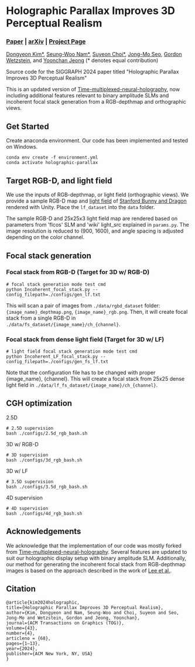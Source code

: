# Holographic Parallax Improves 3D Perceptual Realism
### [Paper]() | [arXiv](https://arxiv.org/abs/2404.11810) | [Project Page](https://www.computationalimaging.org/publications/holographic-parallax/)

[Dongyeon Kim*](https://dongyeon93.github.io/),
[Seung-Woo Nam*](https://nseungwoo.github.io/),
[Suyeon Choi*](https://choisuyeon.github.io/),
[Jong-Mo Seo](),
[Gordon Wetzstein](https://stanford.edu/~gordonwz/),
and [Yoonchan Jeong](http://oeqelab.snu.ac.kr/) (\* denotes equal contribution)

Source code for the SIGGRAPH 2024 paper titled "Holographic Parallax Improves 3D Perceptual Realism"

This is an updated version of [Time-multiplexed-neural-holography](https://github.com/computational-imaging/time-multiplexed-neural-holography), now including additional features relevant to binary amplitude SLMs and incoherent focal stack generation from a RGB-depthmap and orthographic views.

## Get Started
Create anaconda environment. 
Our code has been implemented and tested on Windows.

```
conda env create -f environment.yml
conda activate holographic-parallax
```

## Target RGB-D, and light field
We use the inputs of RGB-depthmap, or light field (orthographic views).
We provide a sample RGB-D map and [light field](https://drive.google.com/drive/folders/1SD5bGaiIzJZ3cXgStAbrZD2YVArM1x3j?usp=sharing) of [Stanford Bunny and Dragon](http://graphics.stanford.edu/data/3Dscanrep/) rendered with Unity. 
Place the `lf_dataset` into the `data` folder.

The sample RGB-D and 25x25x3 light field map are rendered based on parameters from 'flcos' SLM and 'wiki' light_src explained in `params.py`. 
The image resolution is reduced to (900, 1600), and angle spacing is adjusted depending on the color channel.

## Focal stack generation
### Focal stack from RGB-D (Target for 3D w/ RGB-D)
```
# focal stack generation mode test cmd
python Incoherent_focal_stack.py --config_filepath=./configs/gen_lf.txt
```
This will scan a pair of images from `./data/rgbd_dataset` folder: `{image_name}_depthmap.png`, `{image_name}_rgb.png`.
Then, it will create focal stack from a single RGB-D in `./data/fs_dataset/{image_name}/ch_{channel}`.

### Focal stack from dense light field (Target for 3D w/ LF)
```
# light field focal stack generation mode test cmd
python Incoherent_LF_focal_stack.py --config_filepath=./configs/gen_fs_lf.txt
```
Note that the configuration file has to be changed with proper {image_name}, {channel}.
This will create a focal stack from 25x25 dense light field in `./data/lf_fs_dataset/{image_name}/ch_{channel}`.

## CGH optimization
2.5D
```
# 2.5D supervision
bash ./configs/2.5d_rgb_bash.sh
```

3D w/ RGB-D
```
# 3D supervision
bash ./configs/3d_rgb_bash.sh
```

3D w/ LF
```
# 3.5D supervision
bash ./configs/3.5d_rgb_bash.sh
```

4D supervision
```
# 4D supervision
bash ./configs/4d_rgb_bash.sh
```

## Acknowledgements
We acknowledge that the implementation of our code was mostly forked from [Time-multiplexed-neural-holography](https://github.com/computational-imaging/time-multiplexed-neural-holography). 
Several features are updated to suit our holographic display setup with binary amplitude SLM. 
Additionally, our method for generating the incoherent focal stack from RGB-depthmap images is based on the approach described in the work of [Lee et al.](https://doi.org/10.1038/s41598-022-06405-2).

## Citation
```
@article{kim2024holographic,
title={Holographic Parallax Improves 3D Perceptual Realism},
author={Kim, Dongyeon and Nam, Seung-Woo and Choi, Suyeon and Seo, Jong-Mo and Wetzstein, Gordon and Jeong, Yoonchan},
journal={ACM Transactions on Graphics (TOG)},
volume={43},
number={4},
articleno = {68},
pages={1–13},
year={2024},
publisher={ACM New York, NY, USA}
}
```

